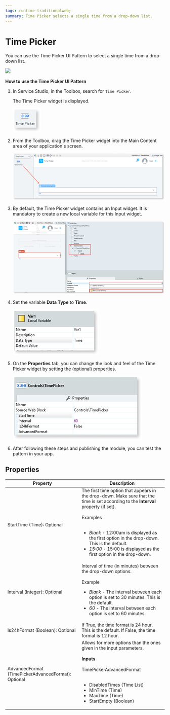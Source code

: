```yaml
---
tags: runtime-traditionalweb; 
summary: Time Picker selects a single time from a drop-down list.
---
```


# Time Picker 

You can use the Time Picker UI Pattern to select a single time from a drop-down list.

  ![](<images/timepicker-gif-1.gif>)


**How to use the Time Picker UI Pattern**

1. In Service Studio, in the Toolbox, search for `Time Picker`.

    The Time Picker widget is displayed.

    ![](<images/timepicker-image-14.png>)

1. From the Toolbox, drag the Time Picker widget into the Main Content area of your application's screen.

    ![](<images/timepicker-image-15.png>)

1. By default, the Time Picker widget contains an Input widget. It is mandatory to create a new local variable for this Input widget.

   ![](<images/timepicker-image-16.png>)

1. Set the variable **Data Type** to **Time**.

    ![](<images/timepicker-image-17.png>)

    
1. On the **Properties** tab, you can change the look and feel of the Time Picker widget by setting the (optional) properties.

    ![](<images/timepicker-image-18.png>)

1. After following these steps and publishing the module, you can test the pattern in your app. 


## Properties

| **Property** |  **Description** |  
|---|---|
| StartTime (Time): Optional  |  The first time option that appears in the drop-down. Make sure that the time is set according to the **Interval** property (if set). <!--Default is NewTime(0,0,0) -> 12:00am. Example: If you set the interval as 30, but the Start Time as 10:05:00. Then while it will be the time that it'll appear on the input, the drop down won't scroll down to the hour since it doesn't match the interval. --><br/><br/>Examples<br/><br/><ul><li>_Blank_ - 12:00am is displayed as the first option in the drop-down. This is the default. </li><li>_15:00_ - 15:00 is displayed as the first option in the drop-down.</li></ul> | 
| Interval (Integer): Optional  |  Interval of time (in minutes) between the drop-down options.<br/><br/>Example<ul><li>_Blank_ - The interval between each option is set to 30 minutes. This is the default.</li><li>_60_ - The interval between each option is set to 60 minutes.</li></ul> |
| Is24hFormat (Boolean): Optional|  If True, the time format is 24 hour. This is the default. If False, the time format is 12 hour. |
| AdvancedFormat (TimePickerAdvancedFormat): Optional | Allows for more options than the ones given in the input parameters.<br/><br/>**Inputs**<br/><br/>TimePickerAdvancedFormat<br/><br/><ul><li> DisabledTimes (Time List)</li><li> MinTime (Time)</li> <li>MaxTime (Time)</li> <li>StartEmpty (Boolean)</li></ul> |
  
